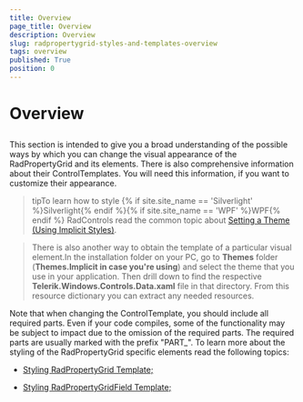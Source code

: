 ```yaml
---
title: Overview
page_title: Overview
description: Overview
slug: radpropertygrid-styles-and-templates-overview
tags: overview
published: True
position: 0
---
```


# Overview



## 

This section is intended to give you a broad understanding of the possible ways by which you can change the visual appearance of the RadPropertyGrid and its elements. There is also comprehensive information about their ControlTemplates. You will need this information, if you want to customize their appearance.

>tipTo learn how to style {% if site.site_name == 'Silverlight' %}Silverlight{% endif %}{% if site.site_name == 'WPF' %}WPF{% endif %} RadControls read the common topic about [Setting a Theme (Using Implicit Styles)](f7b879d9-62ca-42c3-a919-983c7cbc79a2).
          

>There is also another way to obtain the template of a particular visual element.In the installation folder on your PC, go to __Themes__ folder (__Themes.Implicit in case you're using__) and select the theme that you use in your application. Then drill down to find the respective __Telerik.Windows.Controls.Data.xaml__ file in that directory. From this resource dictionary you can extract any needed resources.
		  

Note that when changing the ControlTemplate, you should include all required parts. Even if your code compiles, some of the functionality may be subject to impact due to the omission of the required parts. The required parts are usually marked with the prefix "PART_".
To learn more about the styling of the RadPropertyGrid specific elements read the following topics:

* [Styling RadPropertyGrid Template;](B986B2FB-9EE4-4D2C-AFC4-7FEDAAFD42F5#RadPropertyGrid_Template)

* [Styling RadPropertyGridField Template;](B986B2FB-9EE4-4D2C-AFC4-7FEDAAFD42F5#PropertyGridField_Template)


